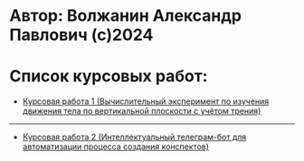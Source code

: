 # Автор: Волжанин Александр Павлович (с)2024

# Список курсовых работ:

- [Курсовая работа 1 (Вычислительный эксперимент по изучения движения тела по вертикальной плоскости с учётом трения)](https://github.com/m4deme1ns4ne/COURSEWORK/tree/main/Курсовая%20работа.%20Прыжок%20с%20парашютом.)

---

- [Курсовая работа 2 (Интеллектуальный телеграм-бот для автоматизации процесса создания конспектов)](https://github.com/m4deme1ns4ne/COURSEWORK/tree/main/Интеллектуальный%20телеграм-бот%20для%20автоматизации%20процесса%20создания%20конспектов)
